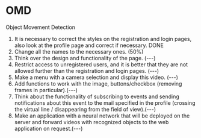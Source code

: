 # OMD
Object Movement Detection
1. It is necessary to correct the styles on the registration and login pages, also look at the profile page and correct if necessary. DONE
2. Change all the names to the necessary ones. (50%)
3. Think over the design and functionality of the page. (---)
4. Restrict access to unregistered users, and it is better that they are not allowed further than the registration and login pages. (---)
5. Make a menu with a camera selection and display this video. (---)
6. Add functions to work with the image, buttons/checkbox (removing frames in particular).(---)
7. Think about the functionality of subscribing to events and sending notifications about this event to the mail specified in the profile (crossing the virtual line / disappearing from the field of view).(---)
8. Make an application with a neural network that will be deployed on the server and forward videos with recognized objects to the web application on request.(---)
